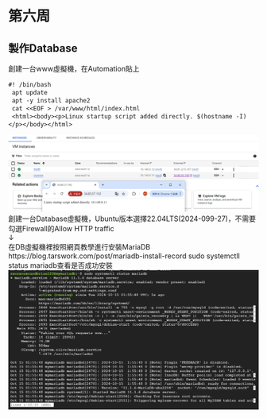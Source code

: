 # 第六周
## 製作Database
創建一台www虛擬機，在Automation貼上

````
#! /bin/bash
 apt update
 apt -y install apache2
 cat <<EOF > /var/www/html/index.html
 <html><body><p>Linux startup script added directly. $(hostname -I) </p></body></html>
````
<img src="../pic/1015.png">
創建一台Database虛擬機，Ubuntu版本選擇22.04LTS(2024-099-27)，不需要勾選Firewall的Allow HTTP traffic<br>↓<br>
在DB虛擬機裡按照網頁教學進行安裝MariaDB<br>
https://blog.tarswork.com/post/mariadb-install-record
sudo systemctll status mariadb查看是否成功安裝
<img src="../pic/1015-1.png">
